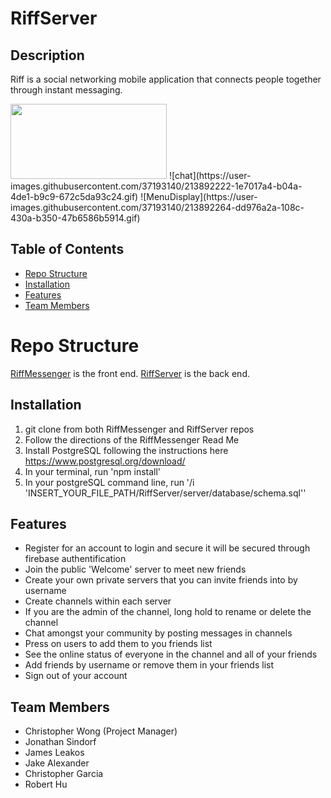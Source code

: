 # RiffServer

## Description
Riff is a social networking mobile application that connects people together through instant messaging.

<img src="https://user-images.githubusercontent.com/37193140/213892222-1e7017a4-b04a-4de1-b9c9-672c5da93c24.gif" width="250" height="120"/>
![chat](https://user-images.githubusercontent.com/37193140/213892222-1e7017a4-b04a-4de1-b9c9-672c5da93c24.gif)
![MenuDisplay](https://user-images.githubusercontent.com/37193140/213892264-dd976a2a-108c-430a-b350-47b6586b5914.gif)

## Table of Contents
- [Repo Structure](#repo-structure)
- [Installation](#installation)
- [Features](#features)
- [Team Members](#team-members)

# Repo Structure
[RiffMessenger](https://github.com/BlueOceanDevelopment/RiffMessenge) is the front end. [RiffServer](https://github.com/BlueOceanDevelopment/RiffServer) is the back end.

## Installation
1. git clone from both RiffMessenger and RiffServer repos
1. Follow the directions of the RiffMessenger Read Me
1. Install PostgreSQL following the instructions here https://www.postgresql.org/download/
1. In your terminal, run 'npm install'
1. In your postgreSQL command line, run '/i 'INSERT_YOUR_FILE_PATH/RiffServer/server/database/schema.sql''

## Features
- Register for an account to login and secure it will be secured through firebase authentification
- Join the public 'Welcome' server to meet new friends
- Create your own private servers that you can invite friends into by username
- Create channels within each server
- If you are the admin of the channel, long hold to rename or delete the channel
- Chat amongst your community by posting messages in channels
- Press on users to add them to you friends list
- See the online status of everyone in the channel and all of your friends
- Add friends by username or remove them in your friends list
- Sign out of your account

## Team Members
- Christopher Wong (Project Manager)
- Jonathan Sindorf
- James Leakos
- Jake Alexander
- Christopher Garcia
- Robert Hu

